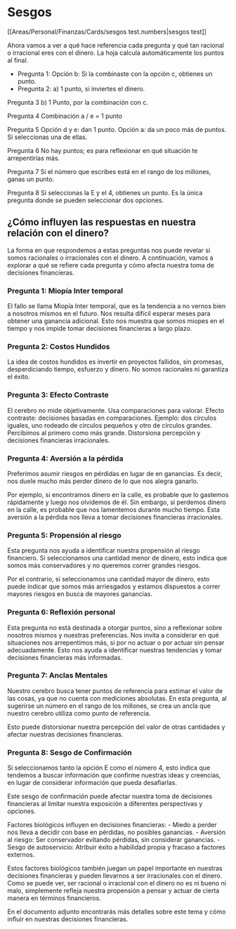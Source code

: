 # Sesgos

[[Areas/Personal/Finanzas/Cards/sesgos test.numbers|sesgos test]]

Ahora vamos a ver a qué hace referencia cada pregunta y qué tan racional o irracional eres con el dinero. La hoja calcula automáticamente los puntos al final.

- Pregunta 1: Opción b: Si la combinaste con la opción c, obtienes un punto.
- Pregunta 2: a) 1 punto, si inviertes el dinero.

Pregunta 3 b) 1 Punto, por la combinación con c.

Pregunta 4 Combinación a / e = 1 punto

Pregunta 5 Opción d y e: dan 1 punto. Opción a: da un poco más de puntos. Si seleccionas una de ellas.

Pregunta 6 No hay puntos; es para reflexionar en qué situación te arrepentirías más.

Pregunta 7 Si el número que escribes está en el rango de los millones, ganas un punto.

Pregunta 8 Si seleccionas la E y el 4, obtienes un punto. Es la única pregunta donde se pueden seleccionar dos opciones.

## ¿Cómo influyen las respuestas en nuestra relación con el dinero?

La forma en que respondemos a estas preguntas nos puede revelar si somos racionales o irracionales con el dinero. A continuación, vamos a explorar a qué se refiere cada pregunta y cómo afecta nuestra toma de decisiones financieras.

### Pregunta 1: Miopía Inter temporal

El fallo se llama Miopía Inter temporal, que es la tendencia a no vernos bien a nosotros mismos en el futuro. Nos resulta difícil esperar meses para obtener una ganancia adicional. Esto nos muestra que somos miopes en el tiempo y nos impide tomar decisiones financieras a largo plazo.

### Pregunta 2: Costos Hundidos

La idea de costos hundidos es invertir en proyectos fallidos, sin promesas, desperdiciando tiempo, esfuerzo y dinero. No somos racionales ni garantiza el éxito.

### Pregunta 3: Efecto Contraste

El cerebro no mide objetivamente. Usa comparaciones para valorar. Efecto contraste: decisiones basadas en comparaciones. Ejemplo: dos círculos iguales, uno rodeado de círculos pequeños y otro de círculos grandes. Percibimos al primero como más grande. Distorsiona percepción y decisiones financieras irracionales.

### Pregunta 4: Aversión a la pérdida

Preferimos asumir riesgos en pérdidas en lugar de en ganancias. Es decir, nos duele mucho más perder dinero de lo que nos alegra ganarlo.

Por ejemplo, si encontramos dinero en la calle, es probable que lo gastemos rápidamente y luego nos olvidemos de él. Sin embargo, si perdemos dinero en la calle, es probable que nos lamentemos durante mucho tiempo. Esta aversión a la pérdida nos lleva a tomar decisiones financieras irracionales.

### Pregunta 5: Propensión al riesgo

Esta pregunta nos ayuda a identificar nuestra propensión al riesgo financiero. Si seleccionamos una cantidad menor de dinero, esto indica que somos más conservadores y no queremos correr grandes riesgos.

Por el contrario, si seleccionamos una cantidad mayor de dinero, esto puede indicar que somos más arriesgados y estamos dispuestos a correr mayores riesgos en busca de mayores ganancias.

### Pregunta 6: Reflexión personal

Esta pregunta no está destinada a otorgar puntos, sino a reflexionar sobre nosotros mismos y nuestras preferencias. Nos invita a considerar en qué situaciones nos arrepentimos más, si por no actuar o por actuar sin pensar adecuadamente. Esto nos ayuda a identificar nuestras tendencias y tomar decisiones financieras más informadas.

### Pregunta 7: Anclas Mentales

Nuestro cerebro busca tener puntos de referencia para estimar el valor de las cosas, ya que no cuenta con mediciones absolutas. En esta pregunta, al sugerirse un número en el rango de los millones, se crea un ancla que nuestro cerebro utiliza como punto de referencia.

Esto puede distorsionar nuestra percepción del valor de otras cantidades y afectar nuestras decisiones financieras.

### Pregunta 8: Sesgo de Confirmación

Si seleccionamos tanto la opción E como el número 4, esto indica que tendemos a buscar información que confirme nuestras ideas y creencias, en lugar de considerar información que pueda desafiarlas.

Este sesgo de confirmación puede afectar nuestra toma de decisiones financieras al limitar nuestra exposición a diferentes perspectivas y opciones.

Factores biológicos influyen en decisiones financieras: - Miedo a perder nos lleva a decidir con base en pérdidas, no posibles ganancias. - Aversión al riesgo: Ser conservador evitando pérdidas, sin considerar ganancias. - Sesgo de autoservicio: Atribuir éxito a habilidad propia y fracaso a factores externos.

Estos factores biológicos también juegan un papel importante en nuestras decisiones financieras y pueden llevarnos a ser irracionales con el dinero. Como se puede ver, ser racional o irracional con el dinero no es ni bueno ni malo, simplemente refleja nuestra propensión a pensar y actuar de cierta manera en términos financieros.

En el documento adjunto encontrarás más detalles sobre este tema y cómo influir en nuestras decisiones financieras.